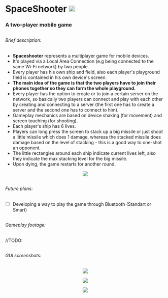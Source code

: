 # SpaceShooter <img src="http://i.imgur.com/em8F2oy.png" width="20" height = "20"> 
### A two-player mobile game

##

###### Brief description:
- **Spaceshooter** represents a multiplayer game for mobile devices. 
- It's played via a Local Area Connection (e.g being connected to the same Wi-Fi network) by two people. 
- Every player has his own ship and field, also each player's playground field is contained in his own device's screen. 
- **The main idea of the game is that the two players have to join their phones together so they can form the whole playground.** 
- Every player has the option to create or to join a certain server on the network, so basically two players can connect and play with each other by creating and connecting to a server (the first one has to create a server and the second one has to connect to him). 
- Gameplay mechanics are based on device shaking (for movement) and screen touching (for shooting). 
- Each player's ship has 6 lives. 
- Players can long press the screen to stack up a big missile or just shoot a little missile which does 1 damage, whereas the stacked missile does damage based on the level of stacking - this is a good way to one-shot an opponent. 
- The little rectangles around each ship indicate current lives left, also they indicate the max stacking level for the big missile. 
- Upon dying, the game restarts for another round.
<p align="center">
  <img src = "http://i.imgur.com/nrXV6yF.png"/>
</p>

##

###### Future plans:
- [ ] Developing a way to play the game through Bluetooth (Standart or Smart)

##

###### Gameplay footage:
//TODO:

##

###### GUI screenshots:
<p align="center">
  <img src = "https://i.imgur.com/dIQDsEk.png"/>
</p>

<p align="center">
  <img src = "https://i.imgur.com/X3vqExh.png"/>
</p>

<p align="center">
  <img src = "https://i.imgur.com/Qj1gGFb.png"/>
</p>  
